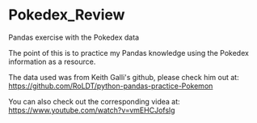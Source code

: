 # Pokedex_Review
Pandas exercise with the Pokedex data

The point of this is to practice my Pandas knowledge using the Pokedex information as a resource.

The data used was from Keith Galli's github, please check him out at:
https://github.com/RoLDT/python-pandas-practice-Pokemon

You can also check out the corresponding videa at:
https://www.youtube.com/watch?v=vmEHCJofslg
